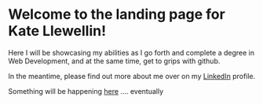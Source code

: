 <html>
<body> 
  <P><h1>Welcome to the landing page for Kate Llewellin!</h1></p>
  <p>Here I will be showcasing my abilities as I go forth and complete a degree in Web Development, and at the same time, get to grips with github.</p>
  <p>In the meantime, please find out more about me over on my <a href = "www.linkedin.com/in/kate-llewellin-marinebiologist"> LinkedIn</a> profile.</p>
  
<p>Something will be happening <a href = "https://kllewellin.github.io/SolarSystem/">here</a> .... eventually<p>
  
</body>  
</html>
